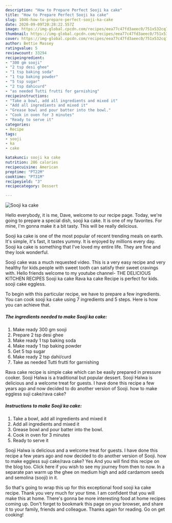 ```yaml
---
description: "How to Prepare Perfect Sooji ka cake"
title: "How to Prepare Perfect Sooji ka cake"
slug: 1046-how-to-prepare-perfect-sooji-ka-cake
date: 2020-09-09T20:28:22.557Z
image: https://img-global.cpcdn.com/recipes/eea77c47fd3aeec0/751x532cq70/sooji-ka-cake-recipe-main-photo.jpg
thumbnail: https://img-global.cpcdn.com/recipes/eea77c47fd3aeec0/751x532cq70/sooji-ka-cake-recipe-main-photo.jpg
cover: https://img-global.cpcdn.com/recipes/eea77c47fd3aeec0/751x532cq70/sooji-ka-cake-recipe-main-photo.jpg
author: Bettie Massey
ratingvalue: 5
reviewcount: 33294
recipeingredient:
- "300 gm sooji"
- "2 tsp desi ghee"
- "1 tsp baking soda"
- "1 tsp baking powder"
- "5 tsp sugar"
- "2 tsp dahicurd"
- "as needed Tutti frutti for garnishing"
recipeinstructions:
- "Take a bowl, add all ingredients and mixed it"
- "Add all ingredients and mixed it"
- "Grease bowl and pour batter into the bowl."
- "Cook in oven for 3 minutes"
- "Ready to serve it"
categories:
- Recipe
tags:
- sooji
- ka
- cake

katakunci: sooji ka cake 
nutrition: 286 calories
recipecuisine: American
preptime: "PT22M"
cooktime: "PT31M"
recipeyield: "3"
recipecategory: Dessert

---
```



![Sooji ka cake](https://img-global.cpcdn.com/recipes/eea77c47fd3aeec0/751x532cq70/sooji-ka-cake-recipe-main-photo.jpg)

Hello everybody, it is me, Dave, welcome to our recipe page. Today, we're going to prepare a special dish, sooji ka cake. It is one of my favorites. For mine, I'm gonna make it a bit tasty. This will be really delicious.

Sooji ka cake is one of the most popular of recent trending meals on earth. It's simple, it's fast, it tastes yummy. It is enjoyed by millions every day. Sooji ka cake is something that I've loved my entire life. They are fine and they look wonderful.

Sooji cake was a much requested video. This is a very easy recipe and very healthy for kids.people with sweet tooth can satisfy their sweet cravings with. Hello friends welcome to my youtube channel- THE DELICIOUS KITCHEN RECIPES Sooji ka cake Rava ka cake Recipe is perfect for kids. sooji cake eggless.


To begin with this particular recipe, we have to prepare a few ingredients. You can cook sooji ka cake using 7 ingredients and 5 steps. Here is how you can achieve that.

<!--inarticleads1-->

##### The ingredients needed to make Sooji ka cake:

1. Make ready 300 gm sooji
1. Prepare 2 tsp desi ghee
1. Make ready 1 tsp baking soda
1. Make ready 1 tsp baking powder
1. Get 5 tsp sugar
1. Make ready 2 tsp dahi/curd
1. Take as needed Tutti frutti for garnishing


Rava cake recipe is simple cake which can be easily prepared in pressure cooker. Sooji Halwa is a traditional but popular dessert. Sooji Halwa is delicious and a welcome treat for guests. I have done this recipe a few years ago and now decided to do another version of Sooji. how to make eggless suji cake/rava cake? 

<!--inarticleads2-->

##### Instructions to make Sooji ka cake:

1. Take a bowl, add all ingredients and mixed it
1. Add all ingredients and mixed it
1. Grease bowl and pour batter into the bowl.
1. Cook in oven for 3 minutes
1. Ready to serve it


Sooji Halwa is delicious and a welcome treat for guests. I have done this recipe a few years ago and now decided to do another version of Sooji. how to make eggless suji cake/rava cake? Yes And you will find this recipe on the blog too. Click here if you wish to see my journey from then to now. In a separate pan warm up the ghee on medium high and add cardamom seeds and semolina (sooji) in it. 

So that's going to wrap this up for this exceptional food sooji ka cake recipe. Thank you very much for your time. I am confident that you will make this at home. There's gonna be more interesting food at home recipes coming up. Don't forget to bookmark this page on your browser, and share it to your family, friends and colleague. Thanks again for reading. Go on get cooking!
